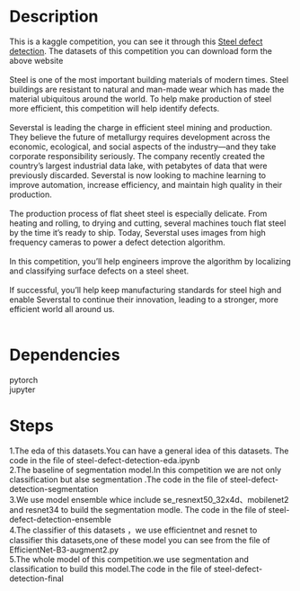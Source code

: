 # Description
This is a kaggle competition, you can see it through this [Steel defect detection](https://www.kaggle.com/c/severstal-steel-defect-detection). The datasets of this competition you can download form the above website<br><br>
Steel is one of the most important building materials of modern times. Steel buildings are resistant to natural and man-made wear which has made the material ubiquitous around the world. To help make production of steel more efficient, this competition will help identify defects.<br><br>
Severstal is leading the charge in efficient steel mining and production. They believe the future of metallurgy requires development across the economic, ecological, and social aspects of the industry—and they take corporate responsibility seriously. The company recently created the country’s largest industrial data lake, with petabytes of data that were previously discarded. Severstal is now looking to machine learning to improve automation, increase efficiency, and maintain high quality in their production.<br><br>
The production process of flat sheet steel is especially delicate. From heating and rolling, to drying and cutting, several machines touch flat steel by the time it’s ready to ship. Today, Severstal uses images from high frequency cameras to power a defect detection algorithm.<br><br>
In this competition, you’ll help engineers improve the algorithm by localizing and classifying surface defects on a steel sheet.<br><br>
If successful, you’ll help keep manufacturing standards for steel high and enable Severstal to continue their innovation, leading to a stronger, more efficient world all around us.<br><br>
# Dependencies
pytorch <br>
jupyter <br>

# Steps
1.The eda of this datasets.You can have a general idea of this datasets. The code in the file of steel-defect-detection-eda.ipynb <br>
2.The baseline of segmentation model.In this competition we are not only classification but alse segmentation .The code in the file of steel-defect-detection-segmentation <br>
3.We use model ensemble whice include se_resnext50_32x4d、mobilenet2 and resnet34 to build the segmentation modle. The code in the file of steel-defect-detection-ensemble <br>
4.The classifier of this datasets ，we use efficientnet and resnet to classifier this datasets,one of these model you can see from the file of EfficientNet-B3-augment2.py<br>
5.The whole model of this competition.we use segmentation and classification to build this model.The code in the file of steel-defect-detection-final <br>
